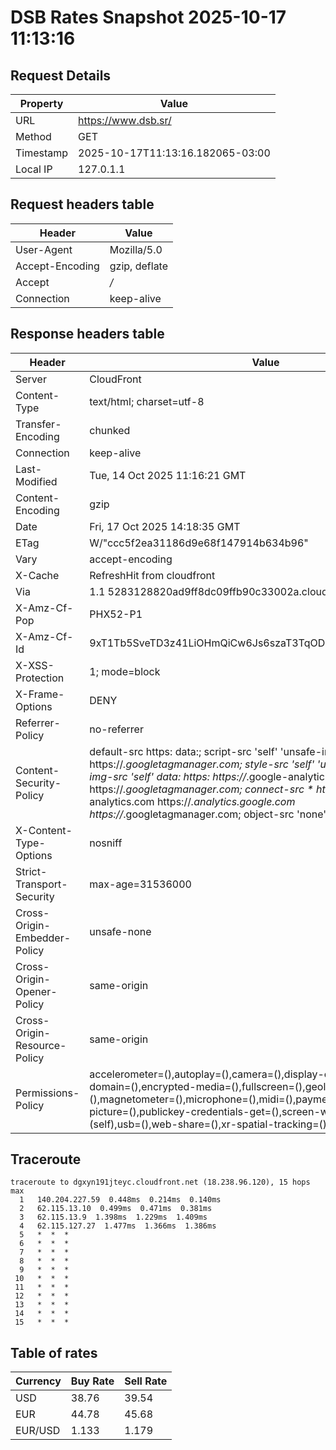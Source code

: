 # DSB Rates Snapshot 2025-10-17 11:13:16
## Request Details

| Property | Value |
|----------|-------|
| URL | https://www.dsb.sr/ |
| Method | GET |
| Timestamp | 2025-10-17T11:13:16.182065-03:00 |
| Local IP | 127.0.1.1 |
    
## Request headers table

| Header | Value |
|--------|-------|
| User-Agent | Mozilla/5.0 |
| Accept-Encoding | gzip, deflate |
| Accept | */* |
| Connection | keep-alive |

    
## Response headers table
| Header | Value |
|--------|-------|
| Server | CloudFront |
| Content-Type | text/html; charset=utf-8 |
| Transfer-Encoding | chunked |
| Connection | keep-alive |
| Last-Modified | Tue, 14 Oct 2025 11:16:21 GMT |
| Content-Encoding | gzip |
| Date | Fri, 17 Oct 2025 14:18:35 GMT |
| ETag | W/"ccc5f2ea31186d9e68f147914b634b96" |
| Vary | accept-encoding |
| X-Cache | RefreshHit from cloudfront |
| Via | 1.1 5283128820ad9ff8dc09ffb90c33002a.cloudfront.net (CloudFront) |
| X-Amz-Cf-Pop | PHX52-P1 |
| X-Amz-Cf-Id | 9xT1Tb5SveTD3z41LiOHmQiCw6Js6szaT3TqODeTzNo9mFbzYZQCgQ== |
| X-XSS-Protection | 1; mode=block |
| X-Frame-Options | DENY |
| Referrer-Policy | no-referrer |
| Content-Security-Policy | default-src https: data:; script-src 'self' 'unsafe-inline' https://*.googletagmanager.com; style-src 'self' 'unsafe-inline' data:; img-src 'self' data: https: https://*.google-analytics.com https://*.googletagmanager.com; connect-src * https://*.google-analytics.com https://*.analytics.google.com https://*.googletagmanager.com; object-src 'none' |
| X-Content-Type-Options | nosniff |
| Strict-Transport-Security | max-age=31536000 |
| Cross-Origin-Embedder-Policy | unsafe-none |
| Cross-Origin-Opener-Policy | same-origin |
| Cross-Origin-Resource-Policy | same-origin |
| Permissions-Policy | accelerometer=(),autoplay=(),camera=(),display-capture=(),document-domain=(),encrypted-media=(),fullscreen=(),geolocation=(),gyroscope=(),magnetometer=(),microphone=(),midi=(),payment=(),picture-in-picture=(),publickey-credentials-get=(),screen-wake-lock=(),sync-xhr=(self),usb=(),web-share=(),xr-spatial-tracking=() |

## Traceroute 

```
traceroute to dgxyn191jteyc.cloudfront.net (18.238.96.120), 15 hops max
  1   140.204.227.59  0.448ms  0.214ms  0.140ms 
  2   62.115.13.10  0.499ms  0.471ms  0.381ms 
  3   62.115.13.9  1.398ms  1.229ms  1.409ms 
  4   62.115.127.27  1.477ms  1.366ms  1.386ms 
  5   *  *  * 
  6   *  *  * 
  7   *  *  * 
  8   *  *  * 
  9   *  *  * 
 10   *  *  * 
 11   *  *  * 
 12   *  *  * 
 13   *  *  * 
 14   *  *  * 
 15   *  *  * 

```


## Table of rates

| Currency | Buy Rate | Sell Rate |
|----------|----------|-----------|
| USD | 38.76 | 39.54 |
| EUR | 44.78 | 45.68 |
| EUR/USD | 1.133 | 1.179 |
